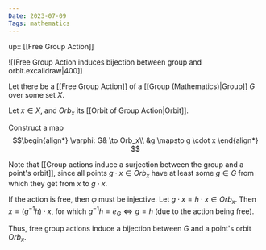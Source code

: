```yaml
---
Date: 2023-07-09
Tags: mathematics
---
```

up:: [[Free Group Action]]

![[Free Group Action induces bijection between group and orbit.excalidraw|400]]

Let there be a [[Free Group Action]] of a [[Group (Mathematics)|Group]] $G$ over some set $X$.

Let $x \in X$, and $Orb_x$ its [[Orbit of Group Action|Orbit]].

Construct a map
$$\begin{align*}
\varphi: G& \to Orb_x\\
&g \mapsto g \cdot x
\end{align*}
$$

Note that [[Group actions induce a surjection between the group and a point's orbit]], since all points $g \cdot x \in Orb_x$ have at least some $g \in G$ from which they get from $x$ to $g \cdot x$. 

If the action is free, then $\varphi$ must be injective. Let $g \cdot x = h \cdot x \in Orb_x$. Then $x = (g^{-1} h) \cdot x$, for which $g^{-1} h = e_G \iff g = h$ (due to the action being free).

Thus, free group actions induce a bijection between $G$ and a point's orbit $Orb_x$.